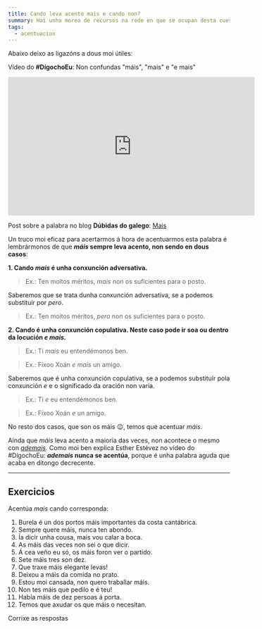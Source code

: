 ```yaml
---
title: Cando leva acento mais e cando non?
summary: Hai unha morea de recursos na rede en que se ocupan desta cuestión.
tags:
  - acentuacion
---
```


Abaixo deixo as ligazóns a dous moi útiles:

Vídeo do **#DígochoEu**: Non confundas "máis", "mais" e "e mais"

<iframe width="560" height="315" src="https://www.youtube.com/embed/x69KcvDzAyY" frameborder="0" allow="accelerometer; autoplay; encrypted-media; gyroscope; picture-in-picture" allowfullscreen></iframe>

Post sobre a palabra no blog **Dúbidas do galego**:
[Mais](https://dubidasdogalego.wordpress.com/2012/05/28/mais/)

Un truco moi eficaz para acertarmos á hora de acentuarmos esta palabra é
lembrármonos de que **_máis_ sempre leva acento, non sendo en dous casos**:

**1. Cando _mais_ é unha conxunción adversativa.**

> Ex.: Ten moitos méritos, _mais_ non os suficientes para o posto.

Saberemos que se trata dunha conxunción adversativa, se a podemos substituír por
_pero_.

> Ex.: Ten moitos méritos, _pero_ non os suficientes para o posto.

**2. Cando é unha conxunción copulativa. Neste caso pode ir soa ou dentro da
locución _e mais._**

> Ex.: Ti _mais_ eu entendémonos ben.

> Ex.: Fíxoo Xoán _e mais_ un amigo.

Saberemos que é unha conxunción copulativa, se a podemos substituír pola
conxunción _e_ e o significado da oración non varía.

> Ex.: Ti _e_ eu entendémonos ben.

> Ex.: Fíxoo Xoán _e_ un amigo.

No resto dos casos, que son os máis 😉, temos que acentuar _máis_.

Aínda que _máis_ leva acento a maioría das veces, non acontece o mesmo con
_[ademais](https://www.youtube.com/watch?v=k0TG40BtW78)._ Como moi ben explica
Esther Estévez no vídeo do #DígochoEu: **_ademais_ nunca se acentúa**, porque é
unha palabra aguda que acaba en ditongo decrecente.

---

## Exercicios

Acentúa _mais_ cando corresponda:

1. Burela é un dos portos <e-answer>máis</e-answer> importantes da costa
   cantábrica.
2. Sempre quere <e-answer>máis</e-answer>, nunca ten abondo.
3. Ía dicir unha cousa, <e-answer>mais</e-answer> vou calar a boca.
4. As <e-answer>máis</e-answer> das veces non sei o que dicir.
5. Á cea veño eu só, os <e-answer>máis</e-answer> foron ver o partido.
6. Sete <e-answer>máis</e-answer> tres son dez.
7. Que traxe <e-answer>máis</e-answer> elegante levas!
8. Deixou a <e-answer>máis</e-answer> da comida no prato.
9. Estou moi cansada, non quero traballar <e-answer>máis</e-answer>.
10. Non tes <e-answer>máis</e-answer> que pedilo e é teu!
11. Había <e-answer>máis</e-answer> de dez persoas á porta.
12. Temos que axudar os que <e-answer>máis</e-answer> o necesitan.

<e-validate>Corrixe as respostas</e-validate>
